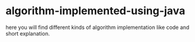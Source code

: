 # algorithm-implemented-using-java
here you will find different kinds of algorithm implementation like code and short explanation.
